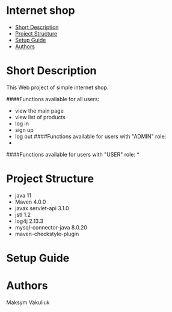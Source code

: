 # Internet shop
   * [Short Description](#description)
   * [Project Structure](#structure)
   * [Setup Guide](#setup)
   * [Authors](#authors)
# <a name="description"></a> Short Description 
   This Web project of simple internet shop.
   
  ####Functions available for all users:
   * view the main page
   * view list of products
   * log in
   * sign up
   * log out
   ####Functions available for users with "ADMIN" role:
   * 
   
   ####Functions available for users with "USER" role:
   *
    

    
   
   
    
    
    
# <a name="description"></a> Project Structure
  * java 11
  * Maven 4.0.0
  * javax.servlet-api 3.1.0
  * jstl 1.2
  * log4j 2.13.3
  * mysql-connector-java 8.0.20
  * maven-checkstyle-plugin
# <a name="description"></a> Setup Guide
 
# <a name="authors"></a> Authors
Maksym Vakuliuk